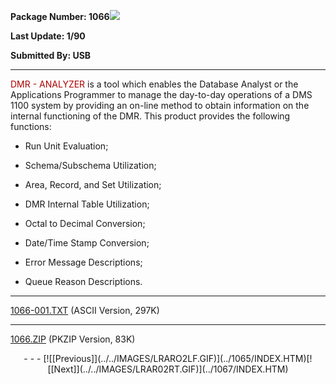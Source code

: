 <x-sas-window top="138" bottom="768" left="20" right="550">



<b>Package Number: 1066</b>![](../../IMAGES/OS2200.JPG)


<b>Last Update: 1/90</b>


<b>Submitted By: USB</b>


&#10;
- - -
<font color="#AF0000">DMR - ANALYZER</font> is a tool which enables
the Database Analyst or the Applications Programmer to manage the
day-to-day operations of a DMS 1100 system by providing an on-line
method to obtain information on the internal functioning of the DMR.
This product provides the following functions:


   
- Run Unit Evaluation;
    
       
- Schema/Subschema Utilization;
    
       
- Area, Record, and Set Utilization;
    
       
- DMR Internal Table Utilization;
    
       
- Octal to Decimal Conversion;
    
       
- Date/Time Stamp Conversion;
    
       
- Error Message Descriptions;
    
       
- Queue Reason Descriptions.


&#10;
- - -
[1066-001.TXT](1066-001.TXT)
(ASCII Version, 297K)


&#10;
- - -
[1066.ZIP](1066.ZIP)
(PKZIP Version, 83K)

<center>
- - -
[![[Previous]](../../IMAGES/LRARO2LF.GIF)](../1065/INDEX.HTM)[![[Next]](../../IMAGES/LRAR02RT.GIF)](../1067/INDEX.HTM)
</center>


</x-sas-window>